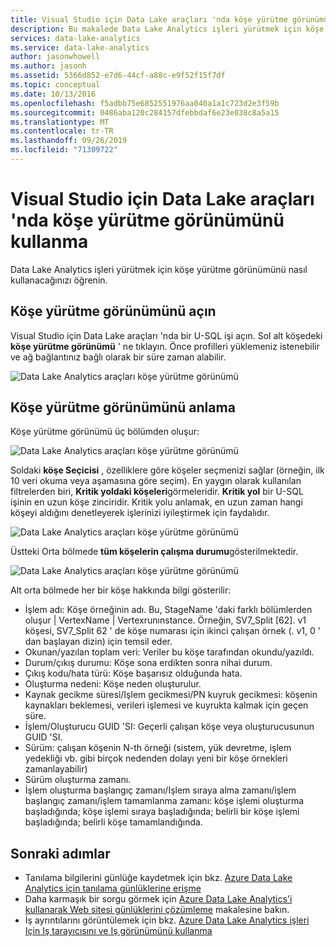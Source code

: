 ```yaml
---
title: Visual Studio için Data Lake araçları 'nda köşe yürütme görünümü
description: Bu makalede Data Lake Analytics işleri yürütmek için köşe yürütme görünümünün nasıl kullanılacağı açıklanır.
services: data-lake-analytics
ms.service: data-lake-analytics
author: jasonwhowell
ms.author: jasonh
ms.assetid: 5366d852-e7d6-44cf-a88c-e9f52f15f7df
ms.topic: conceptual
ms.date: 10/13/2016
ms.openlocfilehash: f5adbb75e6852551976aa040a1a1c723d2e3f59b
ms.sourcegitcommit: 0486aba120c284157dfebbdaf6e23e038c8a5a15
ms.translationtype: MT
ms.contentlocale: tr-TR
ms.lasthandoff: 09/26/2019
ms.locfileid: "71309722"
---
```

# <a name="use-the-vertex-execution-view-in-data-lake-tools-for-visual-studio"></a>Visual Studio için Data Lake araçları 'nda köşe yürütme görünümünü kullanma
Data Lake Analytics işleri yürütmek için köşe yürütme görünümünü nasıl kullanacağınızı öğrenin.


## <a name="open-the-vertex-execution-view"></a>Köşe yürütme görünümünü açın
Visual Studio için Data Lake araçları 'nda bir U-SQL işi açın. Sol alt köşedeki **köşe yürütme görünümü** ' ne tıklayın. Önce profilleri yüklemeniz istenebilir ve ağ bağlantınız bağlı olarak bir süre zaman alabilir.

![Data Lake Analytics araçları köşe yürütme görünümü](./media/data-lake-analytics-data-lake-tools-use-vertex-execution-view/data-lake-tools-open-vertex-execution-view.png)

## <a name="understand-vertex-execution-view"></a>Köşe yürütme görünümünü anlama
Köşe yürütme görünümü üç bölümden oluşur:

![Data Lake Analytics araçları köşe yürütme görünümü](./media/data-lake-analytics-data-lake-tools-use-vertex-execution-view/data-lake-tools-vertex-execution-view.png)

Soldaki **köşe Seçicisi** , özelliklere göre köşeler seçmenizi sağlar (örneğin, ilk 10 veri okuma veya aşamasına göre seçim). En yaygın olarak kullanılan filtrelerden biri, **Kritik yoldaki köşeleri**görmeleridir. **Kritik yol** bir U-SQL işinin en uzun köşe zinciridir. Kritik yolu anlamak, en uzun zaman hangi köşeyi aldığını denetleyerek işlerinizi iyileştirmek için faydalıdır.
  
![Data Lake Analytics araçları köşe yürütme görünümü](./media/data-lake-analytics-data-lake-tools-use-vertex-execution-view/data-lake-tools-vertex-execution-view-pane2.png)

Üstteki Orta bölmede **tüm köşelerin çalışma durumu**gösterilmektedir.
  
![Data Lake Analytics araçları köşe yürütme görünümü](./media/data-lake-analytics-data-lake-tools-use-vertex-execution-view/data-lake-tools-vertex-execution-view-pane3.png)

Alt orta bölmede her bir köşe hakkında bilgi gösterilir:
* İşlem adı: Köşe örneğinin adı. Bu, StageName 'daki farklı bölümlerden oluşur | VertexName | Vertexrunınstance. Örneğin, SV7_Split [62]. v1 köşesi, SV7_Split 62 ' de köşe numarası için ikinci çalışan örnek (. v1, 0 ' dan başlayan dizin) için temsil eder.
* Okunan/yazılan toplam veri: Veriler bu köşe tarafından okundu/yazıldı.
* Durum/çıkış durumu: Köşe sona erdikten sonra nihai durum.
* Çıkış kodu/hata türü: Köşe başarısız olduğunda hata.
* Oluşturma nedeni: Köşe neden oluşturulur.
* Kaynak gecikme süresi/Işlem gecikmesi/PN kuyruk gecikmesi: köşenin kaynakları beklemesi, verileri işlemesi ve kuyrukta kalmak için geçen süre.
* İşlem/Oluşturucu GUID 'SI: Geçerli çalışan köşe veya oluşturucusunun GUID 'SI.
* Sürüm: çalışan köşenin N-th örneği (sistem, yük devretme, işlem yedekliği vb. gibi birçok nedenden dolayı yeni bir köşe örnekleri zamanlayabilir)
* Sürüm oluşturma zamanı.
* İşlem oluşturma başlangıç zamanı/Işlem sıraya alma zamanı/işlem başlangıç zamanı/işlem tamamlanma zamanı: köşe işlemi oluşturma başladığında; köşe işlemi sıraya başladığında; belirli bir köşe işlemi başladığında; belirli köşe tamamlandığında.

## <a name="next-steps"></a>Sonraki adımlar
* Tanılama bilgilerini günlüğe kaydetmek için bkz. [Azure Data Lake Analytics için tanılama günlüklerine erişme](data-lake-analytics-diagnostic-logs.md)
* Daha karmaşık bir sorgu görmek için [Azure Data Lake Analytics'i kullanarak Web sitesi günlüklerini çözümleme](data-lake-analytics-analyze-weblogs.md) makalesine bakın.
* İş ayrıntılarını görüntülemek için bkz. [Azure Data Lake Analytics işleri Için Iş tarayıcısını ve Iş görünümünü kullanma](data-lake-analytics-data-lake-tools-view-jobs.md)
